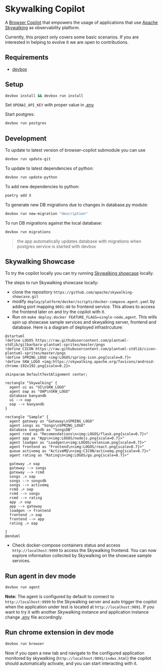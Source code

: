 # Skywalking Copilot

A [Browser Copilot](https://github.com/abstracta/browser-copilot) that empowers the usage of applications that use [Apache Skywalking](https://skywalking.apache.org/) as observability platform.

Currently, this project only covers some basic scenarios. If you are interested in helping to evolve it we are open to contributions. 

## Requirements

* [devbox](https://www.jetpack.io/devbox)

## Setup

```bash
devbox install && devbox run install
```

Set `OPENAI_API_KEY` with proper value in [.env](./.env)

Start postgres:

```bash
devbox run postgres
```

## Development

To update to latest version of browser-copilot submodule you can use

```bash
devbox run update-git
```

To update to latest dependencies of python:

```bash
devbox run update-python
```

To add new dependencies to python:

```bash
poetry add X
```

To generate new DB migrations due to changes in database.py module:

```bash
devbox run new-migration "description"
```

To run DB migrations against the local database:

```bash
devbox run migrations
```

> the app automatically updates database with migrations when postgres service is started with devbox


## Skywalking Showcase

To try the copilot locally you can try running [Skywalking showcase](https://skywalking.apache.org/docs/skywalking-showcase/next/readme/#quick-start) locally.

The steps to run Skywalking showcase locally:
* clone the repository `https://github.com/apache/skywalking-showcase.git`
* modify `deploy/platform/docker/scripts/docker-compose.agent.yaml` by adding port mapping `9091:80` to frontend service. This allows to access the frontend later on and try the copilot with it. 
* Run on `make deploy.docker FEATURE_FLAGS=single-node,agent`. This wills spin up showcase sample services and skwyalking server, frontend and database. Here is a diagram of deployed infrastrcuture:

```plantuml
@startuml
!define LOGOS https://raw.githubusercontent.com/plantuml-stdlib/gilbarbara-plantuml-sprites/master/pngs
!define CICON https://raw.githubusercontent.com/plantuml-stdlib/cicon-plantuml-sprites/master/pngs
!define SPRING_LOGO <img:LOGOS/spring-icon.png{scale=0.7}>
!define SKW_LOGO <img:https://skywalking.apache.org/favicons/android-chrome-192x192.png{scale=0.2}>

skinparam DefaultTextAlignment center;

rectangle "Skywalking" {
  agent ui as "UI\nSKW_LOGO"
  agent oap as "OAP\nSKW_LOGO"
  database banyandb
  ui --> oap
  oap --> banyandb
}

rectangle "Sample" {
  agent gateway as "Gateway\nSPRING_LOGO"
  agent songs as "Songs\nSPRING_LOGO"
  database songsdb as "SongsDB"
  agent rcmd as "Recomendations\n<img:LOGOS/flask.png{scale=0.7}>"
  agent app as "App\n<img:LOGOS/nodejs.png{scale=0.7}>"
  agent loadgen as "Loadgen\n<img:LOGOS/selenium.png{scale=0.7}>"
  agent frontend as "Frontend\n<img:LOGOS/react.png{scale=0.7}>"
  queue activemq as "ActiveMQ\n<img:CICON/activemq.png{scale=0.7}>"
  agent rating as "Rating\n<img:LOGOS/go.png{scale=0.7}>"
  
  gateway .> oap
  gateway --> songs
  gateway --> rcmd
  songs .> oap
  songs --> songsdb
  songs --> activemq
  rcmd .> oap
  rcmd --> songs
  rcmd --> rating
  app .> oap
  app --> gateway
  loadgen -> frontend
  frontend .> oap
  frontend --> app
  rating .> oap
  
}
@enduml
```

* Check docker-compose containers status and access `http://localhost:9999` to access the Skywalking frontend. You can now explore information collected by Skywalking on the showcase sample services.

## Run agent in dev mode

```bash
devbox run agent
```

**Note:** The agent is configured by default to connect to `http://localhost:9999` to the Skywalking server and auto trigger the copilot when the application under test is located at `http://localhost:9091`. If you want to try it with another Skywalking instance and application instance change [.env](./.env) file accordingly.

## Run chrome extension in dev mode

```bash
devbox run browser
```

Now if you open a new tab and navigate to the configured application monitored by skywalking (`http://localhost:9091/index.html`) the copilot should automatically activate, and you can start interacting with it.

